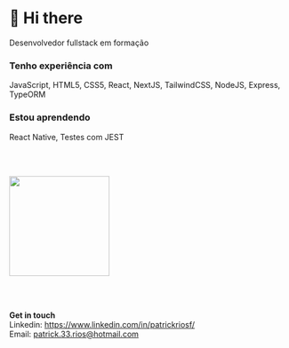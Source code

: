 # 🖖 Hi there

Desenvolvedor fullstack em formação

### Tenho experiência com
JavaScript, HTML5, CSS5, React, NextJS, TailwindCSS, NodeJS, Express, TypeORM

### Estou aprendendo
React Native, Testes com JEST

<br/><br/>

<a href="https://github.com/patrickrios">
    <img height="180em" src="https://github-readme-stats.vercel.app/api?username=patrickrios&theme=react&show_icons=true" />
</a>

<br/><br/>

**Get in touch**
<br/>
Linkedin: <a href="https://www.linkedin.com/in/patrickriosf/">https://www.linkedin.com/in/patrickriosf/</a>
<br/>
Email: <a href="mailto:patrick.33.rios@hotmail.com">patrick.33.rios@hotmail.com</a>
